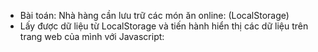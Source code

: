 - Bài toán: Nhà hàng cần lưu trữ các món ăn online: (LocalStorage)
- Lấy được dữ liệu từ LocalStorage và tiến hành hiển thị các dữ liệu trên trang web của mình với Javascript:

